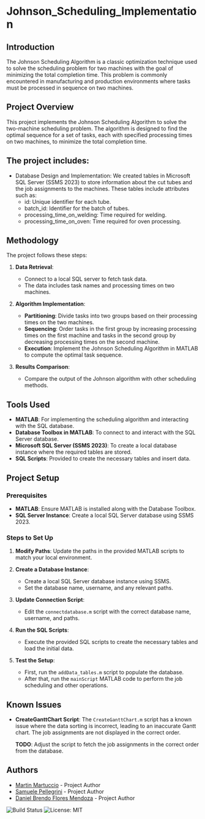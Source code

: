 # Johnson_Scheduling_Implementation

## Introduction

The Johnson Scheduling Algorithm is a classic optimization technique used to solve the scheduling problem for two machines with the goal of minimizing the total completion time. This problem is commonly encountered in manufacturing and production environments where tasks must be processed in sequence on two machines.

## Project Overview

This project implements the Johnson Scheduling Algorithm to solve the two-machine scheduling problem. The algorithm is designed to find the optimal sequence for a set of tasks, each with specified processing times on two machines, to minimize the total completion time.

## The project includes:
- Database Design and Implementation:
We created tables in Microsoft SQL Server (SSMS 2023) to store information about the cut tubes and the job assignments to the machines. These tables include attributes such as:
   - id: Unique identifier for each tube.
   - batch_id: Identifier for the batch of tubes.
   - processing_time_on_welding: Time required for welding.
   - processing_time_on_oven: Time required for oven processing.

## Methodology

The project follows these steps:

1. **Data Retrieval**:
   - Connect to a local SQL server to fetch task data.
   - The data includes task names and processing times on two machines.

2. **Algorithm Implementation**:
   - **Partitioning**: Divide tasks into two groups based on their processing times on the two machines.
   - **Sequencing**: Order tasks in the first group by increasing processing times on the first machine and tasks in the second group by decreasing processing times on the second machine.
   - **Execution**: Implement the Johnson Scheduling Algorithm in MATLAB to compute the optimal task sequence.

3. **Results Comparison**:
   - Compare the output of the Johnson algorithm with other scheduling methods.
  
## Tools Used

- **MATLAB**: For implementing the scheduling algorithm and interacting with the SQL database.
- **Database Toolbox in MATLAB**: To connect to and interact with the SQL Server database.
- **Microsoft SQL Server (SSMS 2023)**: To create a local database instance where the required tables are stored.
- **SQL Scripts**: Provided to create the necessary tables and insert data.

## Project Setup

### Prerequisites

- **MATLAB**: Ensure MATLAB is installed along with the Database Toolbox.
- **SQL Server Instance**: Create a local SQL Server database using SSMS 2023.

### Steps to Set Up

1. **Modify Paths**: Update the paths in the provided MATLAB scripts to match your local environment.

2. **Create a Database Instance**:
   - Create a local SQL Server database instance using SSMS.
   - Set the database name, username, and any relevant paths.

3. **Update Connection Script**:
   - Edit the `connectdatabase.m` script with the correct database name, username, and paths.

4. **Run the SQL Scripts**:
   - Execute the provided SQL scripts to create the necessary tables and load the initial data.

5. **Test the Setup**:
   - First, run the `addData_tables.m` script to populate the database.
   - After that, run the `mainScript` MATLAB code to perform the job scheduling and other operations.

## Known Issues

- **CreateGanttChart Script**: The `CreateGanttChart.m` script has a known issue where the data sorting is incorrect, leading to an inaccurate Gantt chart. The job assignments are not displayed in the correct order.

   **TODO**: Adjust the script to fetch the job assignments in the correct order from the database.

## Authors

- [Martin Martuccio](https://github.com/Martin-Martuccio) - Project Author
- [Samuele Pellegrini](https://github.com/PSamK) - Project Author
- [Daniel Brendo Flores Mendoza](https://github.com/FMDani) - Project Author

![Build Status](https://img.shields.io/badge/build-passing-brightgreen)
![License: MIT](https://img.shields.io/badge/License-MIT-yellow.svg)
